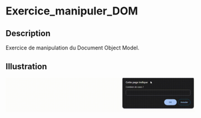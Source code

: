 # Exercice_manipuler_DOM
## Description
Exercice de manipulation du Document Object Model.

## Illustration
![Illustration du fonctionnement du site](https://github.com/David-SDA/Exercice_manipuler_DOM/blob/master/assets/figure.gif)

